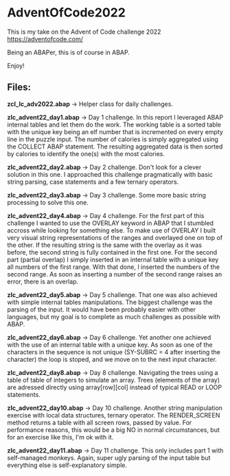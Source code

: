 # AdventOfCode2022
This is my take on the Advent of Code challenge 2022 https://adventofcode.com/

Being an ABAPer, this is of course in ABAP.

Enjoy!



## Files:
**zcl_lc_adv2022.abap** -> Helper class for daily challenges.

**zlc_advent22_day1.abap** -> Day 1 challenge.
In this report I leveraged ABAP internal tables and let them do the work. The working table is a sorted table with the unique key being an elf number that is incremented on every empty line in the puzzle input. The number of calories is simply aggregated using the COLLECT ABAP statement. 
The resulting aggregated data is then sorted by calories to identify the one(s) with the most calories.

**zlc_advent22_day2.abap** -> Day 2 challenge.
Don't look for a clever solution in this one. I approached this challenge pragmatically with basic string parsing, case statements and a few ternary operators. 

**zlc_advent22_day3.abap** -> Day 3 challenge.
Some more basic string processing to solve this one. 

**zlc_advent22_day4.abap** -> Day 4 challenge.
For the first part of this challenge I wanted to use the OVERLAY keyword in ABAP that I stumbled accross while looking for something else. To make use of OVERLAY I built very visual string representations of the ranges and overlayed one on top of the other. If the resulting string is the same with the overlay as it was before, the second string is fully contained in the first one. 
For the second part (partial overlap) I simply inserted in an internal table with a unique key all numbers of the first range. With that done, I inserted the numbers of the second range. As soon as inserting a number of the second range raises an error, there is an overlap.

**zlc_advent22_day5.abap** -> Day 5 challenge.
That one was also achieved with simple internal tables manipulations. The biggest challenge was the parsing of the input. It would have been probably easier with other languages, but my goal is to complete as much challenges as possible with ABAP. 

**zlc_advent22_day6.abap** -> Day 6 challenge.
Yet another one achieved with the use of an internal table with a unique key. As soon as one of the characters in the sequence is not unique (SY-SUBRC = 4 after inserting the character) the loop is stoped, and we move on to the next input character.

**zlc_advent22_day8.abap** -> Day 8 challenge.
Navigating the trees using a table of table of integers to simulate an array. Trees (elements of the array) are adressed directly using array[row][col] instead of typical READ or LOOP statements.

**zlc_advent22_day10.abap** -> Day 10 challenge.
Another string manipulation exercise with local data structures, ternary operator. The RENDER_SCREEN method returns a table with all screen rows, passed by value. For performance reasons, this would be a big NO in normal circumstances, but for an exercise like this, I'm ok with it.

**zlc_advent22_day11.abap** -> Day 11 challenge.
This only includes part 1 with self-managed monkeys. Again, super ugly parsing of the input table but everything else is self-explanatory simple.
